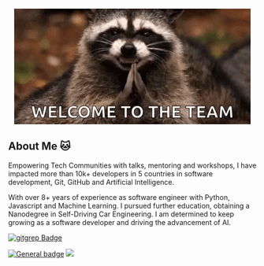 <p align="center">
   <img src="https://github.com/wgcv/wgcv/blob/main/welcome.gif" />

</p>


##  About Me 🐱
Empowering Tech Communities with talks, mentoring and workshops, I have impacted more than 10k+ developers in 5 countries in software development, Git, GitHub and Artificial Intelligence.

With over 8+ years of experience as software engineer with Python, Javascript and Machine Learning. I pursued further education, obtaining a Nanodegree in Self-Driving Car Engineering. I am determined to keep growing as a software developer and driving the advancement of AI.

[![gitgrep Badge](https://img.shields.io/badge/LinkedIn-0077B5?style=for-the-badge&logo=linkedin&logoColor=white)](https://linkedin.com/in/wgcv)

 [![General badge](https://img.shields.io/badge/<BLOG>-<STATUS>.svg)](https://wgcv.me/)
 <img src="https://komarev.com/ghpvc/?username=wgcv&color=blueviolet&style=Plastic">


